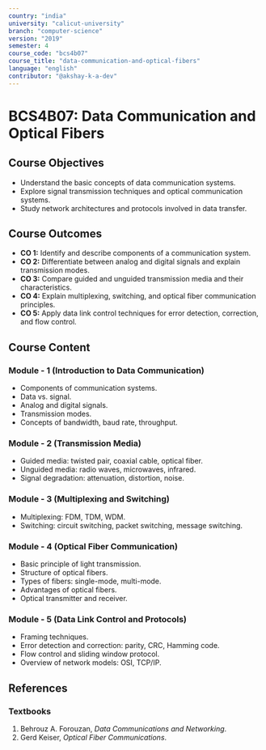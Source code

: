 ```yaml
---
country: "india"
university: "calicut-university"
branch: "computer-science"
version: "2019"
semester: 4
course_code: "bcs4b07"
course_title: "data-communication-and-optical-fibers"
language: "english"
contributor: "@akshay-k-a-dev"
---
```


# BCS4B07: Data Communication and Optical Fibers

## Course Objectives
* Understand the basic concepts of data communication systems.
* Explore signal transmission techniques and optical communication systems.
* Study network architectures and protocols involved in data transfer.

## Course Outcomes
* **CO 1:** Identify and describe components of a communication system.
* **CO 2:** Differentiate between analog and digital signals and explain transmission modes.
* **CO 3:** Compare guided and unguided transmission media and their characteristics.
* **CO 4:** Explain multiplexing, switching, and optical fiber communication principles.
* **CO 5:** Apply data link control techniques for error detection, correction, and flow control.

## Course Content

### Module - 1 (Introduction to Data Communication)
* Components of communication systems.
* Data vs. signal.
* Analog and digital signals.
* Transmission modes.
* Concepts of bandwidth, baud rate, throughput.

### Module - 2 (Transmission Media)
* Guided media: twisted pair, coaxial cable, optical fiber.
* Unguided media: radio waves, microwaves, infrared.
* Signal degradation: attenuation, distortion, noise.

### Module - 3 (Multiplexing and Switching)
* Multiplexing: FDM, TDM, WDM.
* Switching: circuit switching, packet switching, message switching.

### Module - 4 (Optical Fiber Communication)
* Basic principle of light transmission.
* Structure of optical fibers.
* Types of fibers: single-mode, multi-mode.
* Advantages of optical fibers.
* Optical transmitter and receiver.

### Module - 5 (Data Link Control and Protocols)
* Framing techniques.
* Error detection and correction: parity, CRC, Hamming code.
* Flow control and sliding window protocol.
* Overview of network models: OSI, TCP/IP.

## References
### Textbooks
1. Behrouz A. Forouzan, *Data Communications and Networking*.
2. Gerd Keiser, *Optical Fiber Communications*.
